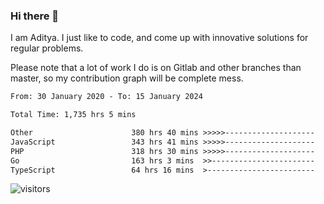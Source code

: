 ### Hi there 👋

I am Aditya. I just like to code, and come up with innovative solutions for regular problems.

Please note that a lot of work I do is on Gitlab and other branches than master, so my contribution graph will be complete mess.

<!--START_SECTION:waka-->

```txt
From: 30 January 2020 - To: 15 January 2024

Total Time: 1,735 hrs 5 mins

Other                      380 hrs 40 mins >>>>>--------------------   21.94 %
JavaScript                 343 hrs 41 mins >>>>>--------------------   19.81 %
PHP                        318 hrs 30 mins >>>>>--------------------   18.36 %
Go                         163 hrs 3 mins  >>-----------------------   09.40 %
TypeScript                 64 hrs 16 mins  >------------------------   03.70 %
```

<!--END_SECTION:waka-->

![visitors](https://visitor-badge.glitch.me/badge?page_id=BrainBuzzer.visitor-badge&left_color=green&right_color=red)
